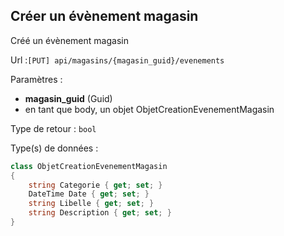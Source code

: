 ## <span id='creer'>Créer un évènement magasin</span>

Créé un évènement magasin

Url :`[PUT] api/magasins/{magasin_guid}/evenements`

Paramètres : 

- **magasin_guid** (Guid)
- en tant que body, un objet ObjetCreationEvenementMagasin

Type de retour : `bool`

Type(s) de données :

```csharp
class ObjetCreationEvenementMagasin
{
	string Categorie { get; set; }
	DateTime Date { get; set; }
	string Libelle { get; set; }
	string Description { get; set; }
}

```
